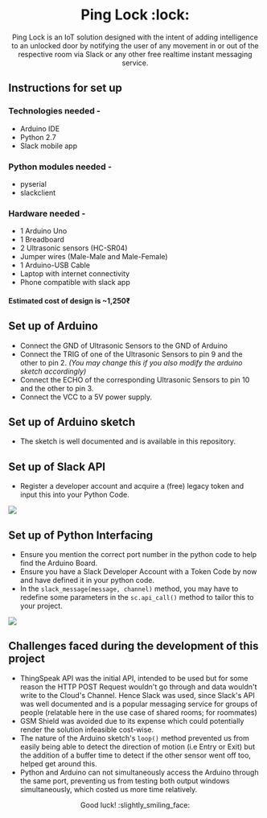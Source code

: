 <h1 align="center"> Ping Lock :lock: </h1>

<p align = "center"> Ping Lock is an IoT solution designed with the intent of adding intelligence to an unlocked door by notifying the user of any movement in or out of the respective room via Slack or any other free realtime instant messaging service. </p>

## Instructions for set up
### Technologies needed -
* Arduino IDE
* Python 2.7
* Slack mobile app

### Python modules needed -
* pyserial
* slackclient

### Hardware needed -
* 1 Arduino Uno
* 1 Breadboard
* 2 Ultrasonic sensors (HC-SR04)
* Jumper wires (Male-Male and Male-Female)
* 1 Arduino-USB Cable
* Laptop with internet connectivity
* Phone compatible with slack app

#### Estimated cost of design is ~1,250₹

## Set up of Arduino
* Connect the GND of Ultrasonic Sensors to the GND of Arduino
* Connect the TRIG of one of the Ultrasonic Sensors to pin 9 and the other to pin 2. *(You may change this if you also modify the arduino sketch accordingly)*
* Connect the ECHO of the corresponding Ultrasonic Sensors to pin 10 and the other to pin 3.
* Connect the VCC to a 5V power supply.

## Set up of Arduino sketch
* The sketch is well documented and is available in this repository.

## Set up of Slack API
* Register a developer account and acquire a (free) legacy token and input this into your Python Code.

![](https://github.com/RameshAditya/ping-lock/blob/master/sample_slack_code.png)

## Set up of Python Interfacing
* Ensure you mention the correct port number in the python code to help find the Arduino Board.
* Ensure you have a Slack Developer Account with a Token Code by now and have defined it in your python code.
* In the ```slack_message(message, channel)``` method, you may have to redefine some parameters in the ```sc.api_call()``` method to tailor this to your project.

![](https://github.com/RameshAditya/ping-lock/blob/master/sample_python_code.png)

## Challenges faced during the development of this project
* ThingSpeak API was the initial API, intended to be used but for some reason the HTTP POST Request wouldn't go through and data wouldn't write to the Cloud's Channel. Hence Slack was used, since Slack's API was well documented and is a popular messaging service for groups of people (relatable here in the use case of shared rooms; for roommates)
* GSM Shield was avoided due to its expense which could potentially render the solution infeasible cost-wise.
* The nature of the Arduino sketch's ```loop()``` method prevented us from easily being able to detect the direction of motion (i.e Entry or Exit) but the addition of a buffer time to detect if the other sensor went off too, helped get around this.
* Python and Arduino can not simultaneously access the Arduino through the same port, preventing us from testing both output windows simultaneously, which costed us more time relatively.

<p align = "center">Good luck! :slightly_smiling_face:</p>
